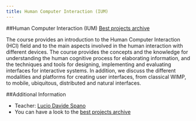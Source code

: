 ```yaml
---
title: Human Computer Interaction (IUM)
---
```


##Human Computer Interaction (IUM)
[Best projects archive](https://people.unica.it/davidespano/teaching/ium/archivio-progetti/)

The course provides an introduction to the Human Computer Interaction (HCI) 
field and to the main aspects involved in the human interaction with 
different devices. The course provides the concepts and the knowledge 
for understanding the human cognitive process for elaborating information, 
and the techniques and tools for designing, implementing and evaluating 
interfaces for interactive systems. In addition, we discuss the different 
modalities and platforms for creating user interfaces, from classical WIMP, 
to mobile, ubiquitous, distributed and natural interfaces.

##Additional Information
* Teacher: [Lucio Davide Spano](http://people.unica.it/davidespano)
* You can have a look to the [best projects archive](https://people.unica.it/davidespano/teaching/ium/archivio-progetti/)   